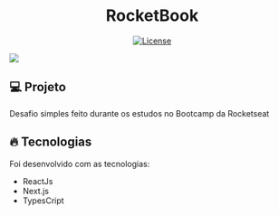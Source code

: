 <h1 align="center">
   RocketBook
</h1

<br>

<p align="center">
  <a href="https://github.com/marlonandrei777/move.it/blob/main/LICENSE.md"><img alt="License" src="https://img.shields.io/static/v1?label=license&message=MIT&color=4953b8&labelColor=000000"></a>
</p>

![](.github/moveit.png)

## 💻 Projeto

 Desafio simples feito durante os estudos no Bootcamp da Rocketseat

## 🔥 Tecnologias

Foi desenvolvido com as tecnologias:

- ReactJs
- Next.js
- TypesCript
